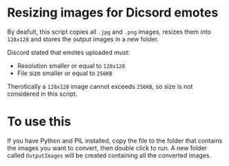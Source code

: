 # Resizing images for Dicsord emotes

By deafult, this script copies all `.jpg` and `.png` images, resizes them into `128x128` and stores the output images in a new folder. 

Discord stated that emotes uploaded must:

* Resolution smaller or equal to `128x128`
* File size smaller or equal to `256KB` 

Therotically a `128x128` image cannot exceeds `256KB`, so size is not considered in this script. 

# To use this

If you have Python and PIL installed, copy the file to the folder that contains the images you want to convert, then double click to run. 
A new folder called `OutputImages` will be created containing all the converted images.
